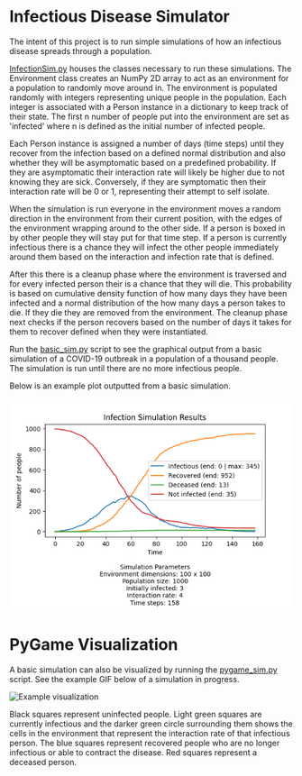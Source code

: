 # Infectious Disease Simulator

The intent of this project is to run simple simulations of how an infectious disease spreads through a population.

[InfectionSim.py](InfectionSim.py) houses the classes necessary to run these simulations. The Environment class creates an NumPy 2D array to act as an environment for a population to randomly move around in. The environment is populated randomly with integers representing unique people in the population. Each integer is associated with a Person instance in a dictionary to keep track of their state. The first n number of people put into the environment are set as 'infected' where n is defined as the initial number of infected people.

Each Person instance is assigned a number of days (time steps) until they recover from the infection based on a defined normal distribution and also whether they will be asymptomatic based on a predefined probability. If they are asymptomatic their interaction rate will likely be higher due to not knowing they are sick. Conversely, if they are symptomatic then their interaction rate will be 0 or 1, representing their attempt to self isolate.

When the simulation is run everyone in the environment moves a random direction in the environment from their current position, with the edges of the environment wrapping around to the other side. If a person is boxed in by other people they will stay put for that time step. If a person is currently infectious there is a chance they will infect the other people immediately around them based on the interaction and infection rate that is defined.

After this there is a cleanup phase where the environment is traversed and for every infected person their is a chance that they will die. This probability is based on cumulative density function of how many days they have been infected and a normal distribution of the how many days a person takes to die. If they die they are removed from the environment. The cleanup phase next checks if the person recovers based on the number of days it takes for them to recover defined when they were instantiated.

Run the [basic_sim.py](basic_sim.py) script to see the graphical output from a basic simulation of a COVID-19 outbreak in a population of a thousand people. The simulation is run until there are no more infectious people.

Below is an example plot outputted from a basic simulation.

![Example Figure](/figures/example_fig.png)

# PyGame Visualization

A basic simulation can also be visualized by running the [pygame_sim.py](pygame_sim.py) script. See the example GIF below of a simulation in progress. 

![Example visualization](/figures/pygame_viz.gif)

Black squares represent uninfected people. Light green squares are currently infectious and the darker green circle surrounding them shows the cells in the environment that represent the interaction rate of that infectious person. The blue squares represent recovered people who are no longer infectious or able to contract the disease. Red squares represent a deceased person.
